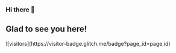 ### Hi there 👋

<!--
**axsatech/Axsatech** is a ✨ _special_ ✨ repository because its `README.md` (this file) appears on your GitHub profile.

Here are some ideas to get you started:

- Instargam
- 🌱 I’m currently learning ...
- 👯 I’m looking to collaborate on ...
- 🤔 I’m looking for help with ...
- 💬 Ask me about ...
- 📫 How to reach me: ...
- 😄 Pronouns: ...
- ⚡ Fun fact: ...
-->

<h2>Glad to see you here!</h2> ![visitors](https://visitor-badge.glitch.me/badge?page_id=page.id)

